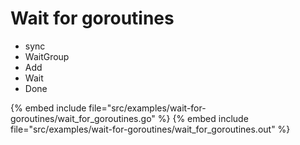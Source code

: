 # Wait for goroutines

* sync
* WaitGroup
* Add
* Wait
* Done




{% embed include file="src/examples/wait-for-goroutines/wait_for_goroutines.go" %}
{% embed include file="src/examples/wait-for-goroutines/wait_for_goroutines.out" %}



